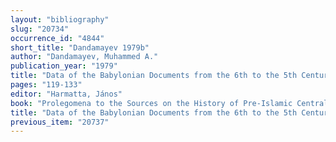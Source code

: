 ```yaml
---
layout: "bibliography"
slug: "20734"
occurrence_id: "4844"
short_title: "Dandamayev 1979b"
author: "Dandamayev, Muhammed A."
publication_year: "1979"
title: "Data of the Babylonian Documents from the 6th to the 5th Centuries B.C. on the Sakas"
pages: "119-133"
editor: "Harmatta, János"
book: "Prolegomena to the Sources on the History of Pre-Islamic Central Asia (Budapest)"
title: "Data of the Babylonian Documents from the 6th to the 5th Centuries B.C. on the Sakas"
previous_item: "20737"
---
```


